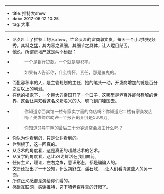 - --
- title: 推特大show
- date: 2017-05-12 10:25
- tag: 大事
- --
- 活久赶上了推特上的大show，亡命天涯的富商郭文贵，每天一个小时的视频秀。其料之猛，其内容之详细，其细节之具体，让人瞠目结舌。
- 他说，所谓房地产就是两个秘密：
- > 一个是银行贷款。一个就是容积率。
- > 如果有人告诉你，什么情怀，责任，那是骗鬼的。
- 而批容积率的人，是主管规划的主任，她的笔头一动，开发商增加的就是百分之百以上的利润。
- 在他的揭露下，一个巨大的帝国开了一个口子，这哪里是老百姓能够理解的世界，这会让喜欢看这名义那名义的人，魂飞到爪哇国去。
- > 你知道京西宾馆一楼有家卖字画的商店吗？你知道它二楼有家美发店吗？美发师帮助递一个报告的开价是5000万。
- > 你知道领导午睡的最后三十分钟通常会发生什么吗？
- 你以为你看到的，只是让你看到的。
- 烂到根了，这一回真的。
- 从艺术的角度看，这是真正的超越艺术的艺术。
- 从文学的角度看，这让24史鲜活在我们面前。
- 任何主义，理论，左右之争，意识形态，都是骗骗人的。
- 文贵还扯出了一干公知，什么胡舒立，潘石屹……让人们看清这些人的另一面。
- 所谓正义感都是演给你们看的。
- 感谢互联网，感谢推特，这下咱老百姓真的开眼了。
